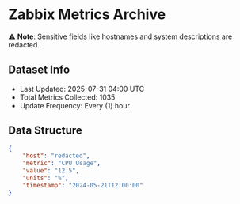 # Zabbix Metrics Archive

⚠️ **Note**: Sensitive fields like hostnames and system descriptions are redacted.

## Dataset Info
- Last Updated: 2025-07-31 04:00 UTC
- Total Metrics Collected: 1035
- Update Frequency: Every (1) hour

## Data Structure
```json
{
    "host": "redacted",
    "metric": "CPU Usage",
    "value": "12.5",
    "units": "%",
    "timestamp": "2024-05-21T12:00:00"
}
```
